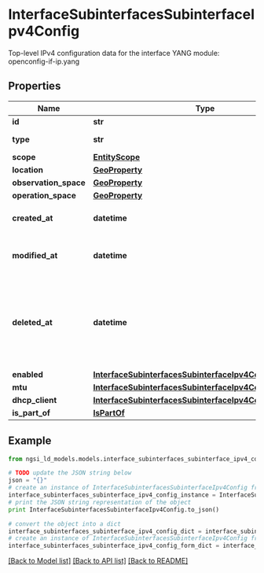 # InterfaceSubinterfacesSubinterfaceIpv4Config

Top-level IPv4 configuration data for the interface  YANG module: openconfig-if-ip.yang 

## Properties

Name | Type | Description | Notes
------------ | ------------- | ------------- | -------------
**id** | **str** | Entity id.  | [optional] 
**type** | **str** | NGSI-LD Entity identifier. It has to be InterfaceSubinterfacesSubinterfaceIpv4Config. | [default to 'InterfaceSubinterfacesSubinterfaceIpv4Config']
**scope** | [**EntityScope**](EntityScope.md) |  | [optional] 
**location** | [**GeoProperty**](GeoProperty.md) |  | [optional] 
**observation_space** | [**GeoProperty**](GeoProperty.md) |  | [optional] 
**operation_space** | [**GeoProperty**](GeoProperty.md) |  | [optional] 
**created_at** | **datetime** | Is defined as the temporal Property at which the Entity, Property or Relationship was entered into an NGSI-LD system.  | [optional] [readonly] 
**modified_at** | **datetime** | Is defined as the temporal Property at which the Entity, Property or Relationship was last modified in an NGSI-LD system, e.g. in order to correct a previously entered incorrect value.  | [optional] [readonly] 
**deleted_at** | **datetime** | Is defined as the temporal Property at which the Entity, Property or Relationship was deleted from an NGSI-LD system.  Entity deletion timestamp. See clause 4.8 It is only used in notifications reporting deletions and in the Temporal Representation of Entities (clause 4.5.6), Properties (clause 4.5.7), Relationships (clause 4.5.8) and LanguageProperties (clause 5.2.32).  | [optional] [readonly] 
**enabled** | [**InterfaceSubinterfacesSubinterfaceIpv4ConfigEnabled**](InterfaceSubinterfacesSubinterfaceIpv4ConfigEnabled.md) |  | [optional] 
**mtu** | [**InterfaceSubinterfacesSubinterfaceIpv4ConfigMtu**](InterfaceSubinterfacesSubinterfaceIpv4ConfigMtu.md) |  | [optional] 
**dhcp_client** | [**InterfaceSubinterfacesSubinterfaceIpv4ConfigDhcpClient**](InterfaceSubinterfacesSubinterfaceIpv4ConfigDhcpClient.md) |  | [optional] 
**is_part_of** | [**IsPartOf**](IsPartOf.md) |  | 

## Example

```python
from ngsi_ld_models.models.interface_subinterfaces_subinterface_ipv4_config import InterfaceSubinterfacesSubinterfaceIpv4Config

# TODO update the JSON string below
json = "{}"
# create an instance of InterfaceSubinterfacesSubinterfaceIpv4Config from a JSON string
interface_subinterfaces_subinterface_ipv4_config_instance = InterfaceSubinterfacesSubinterfaceIpv4Config.from_json(json)
# print the JSON string representation of the object
print InterfaceSubinterfacesSubinterfaceIpv4Config.to_json()

# convert the object into a dict
interface_subinterfaces_subinterface_ipv4_config_dict = interface_subinterfaces_subinterface_ipv4_config_instance.to_dict()
# create an instance of InterfaceSubinterfacesSubinterfaceIpv4Config from a dict
interface_subinterfaces_subinterface_ipv4_config_form_dict = interface_subinterfaces_subinterface_ipv4_config.from_dict(interface_subinterfaces_subinterface_ipv4_config_dict)
```
[[Back to Model list]](../README.md#documentation-for-models) [[Back to API list]](../README.md#documentation-for-api-endpoints) [[Back to README]](../README.md)


